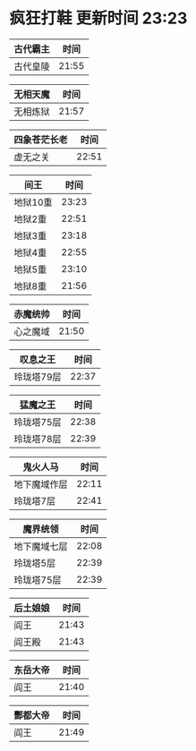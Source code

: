 # 疯狂打鞋 更新时间 23:23

| 古代霸主   | 时间    |
|--------|-------|
| 古代皇陵 | 21:55 |

| 无相天魔   | 时间    |
|--------|-------|
| 无相炼狱 | 21:57 |

| 四象苍茫长老   | 时间    |
|--------|-------|
| 虚无之关 | 22:51 |

| 间王   | 时间    |
|--------|-------|
| 地狱10重 | 23:23 |
| 地狱2重 | 22:51 |
| 地狱3重 | 23:18 |
| 地狱4重 | 22:55 |
| 地狱5重 | 23:10 |
| 地狱8重 | 21:56 |

| 赤魔统帅   | 时间    |
|--------|-------|
| 心之魔域 | 21:50 |

| 叹息之王   | 时间    |
|--------|-------|
| 玲珑塔79层 | 22:37 |

| 猛魔之王   | 时间    |
|--------|-------|
| 玲珑塔75层 | 22:38 |
| 玲珑塔78层 | 22:39 |

| 鬼火人马   | 时间    |
|--------|-------|
| 地下魔域作层 | 22:11 |
| 玲珑塔7层 | 22:41 |

| 魔界统领   | 时间    |
|--------|-------|
| 地下魔域七层 | 22:08 |
| 玲珑塔5层 | 22:39 |
| 玲珑塔75层 | 22:39 |

| 后土娘娘   | 时间    |
|--------|-------|
| 阎王 | 21:43 |
| 阎王殿 | 21:43 |

| 东岳大帝   | 时间    |
|--------|-------|
| 阎王 | 21:40 |

| 酆都大帝   | 时间    |
|--------|-------|
| 阎王 | 21:49 |